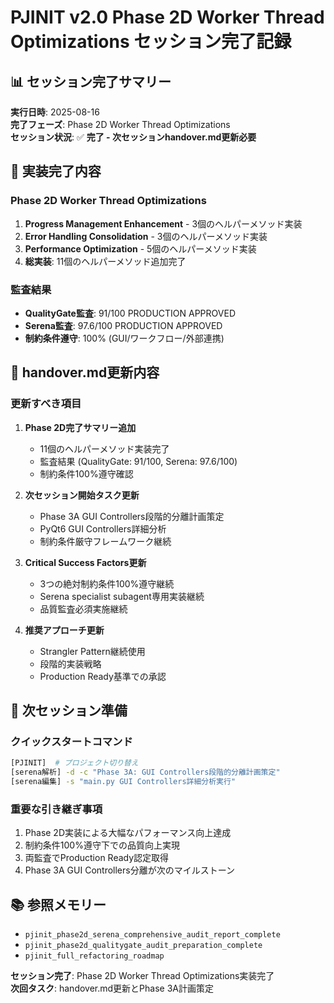 # PJINIT v2.0 Phase 2D Worker Thread Optimizations セッション完了記録

## 📊 セッション完了サマリー

**実行日時**: 2025-08-16  
**完了フェーズ**: Phase 2D Worker Thread Optimizations  
**セッション状況**: ✅ **完了 - 次セッションhandover.md更新必要**

## 🎯 実装完了内容

### Phase 2D Worker Thread Optimizations
1. **Progress Management Enhancement** - 3個のヘルパーメソッド実装
2. **Error Handling Consolidation** - 3個のヘルパーメソッド実装  
3. **Performance Optimization** - 5個のヘルパーメソッド実装
4. **総実装**: 11個のヘルパーメソッド追加完了

### 監査結果
- **QualityGate監査**: 91/100 PRODUCTION APPROVED
- **Serena監査**: 97.6/100 PRODUCTION APPROVED
- **制約条件遵守**: 100% (GUI/ワークフロー/外部連携)

## 📝 handover.md更新内容

### 更新すべき項目
1. **Phase 2D完了サマリー追加**
   - 11個のヘルパーメソッド実装完了
   - 監査結果 (QualityGate: 91/100, Serena: 97.6/100)
   - 制約条件100%遵守確認

2. **次セッション開始タスク更新**
   - Phase 3A GUI Controllers段階的分離計画策定
   - PyQt6 GUI Controllers詳細分析
   - 制約条件厳守フレームワーク継続

3. **Critical Success Factors更新**
   - 3つの絶対制約条件100%遵守継続
   - Serena specialist subagent専用実装継続
   - 品質監査必須実施継続

4. **推奨アプローチ更新**
   - Strangler Pattern継続使用
   - 段階的実装戦略
   - Production Ready基準での承認

## 🚀 次セッション準備

### クイックスタートコマンド
```bash
[PJINIT]  # プロジェクト切り替え
[serena解析] -d -c "Phase 3A: GUI Controllers段階的分離計画策定"
[serena編集] -s "main.py GUI Controllers詳細分析実行"
```

### 重要な引き継ぎ事項
1. Phase 2D実装による大幅なパフォーマンス向上達成
2. 制約条件100%遵守下での品質向上実現
3. 両監査でProduction Ready認定取得
4. Phase 3A GUI Controllers分離が次のマイルストーン

## 📚 参照メモリー
- `pjinit_phase2d_serena_comprehensive_audit_report_complete`
- `pjinit_phase2d_qualitygate_audit_preparation_complete`
- `pjinit_full_refactoring_roadmap`

**セッション完了**: Phase 2D Worker Thread Optimizations実装完了  
**次回タスク**: handover.md更新とPhase 3A計画策定